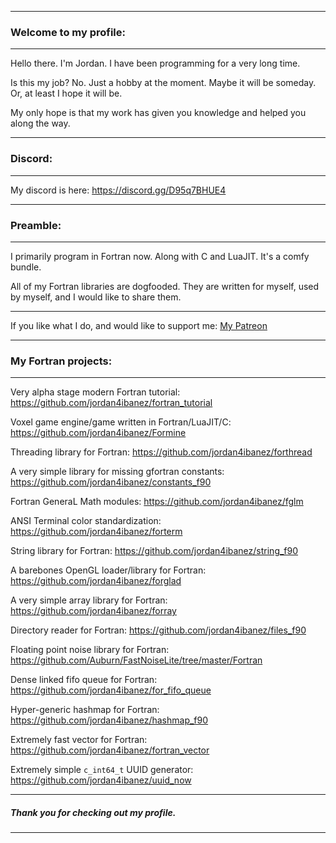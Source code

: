 -----

### Welcome to my profile:

-----

Hello there. I'm Jordan. I have been programming for a very long time.

Is this my job? No. Just a hobby at the moment. Maybe it will be someday. Or, at least I hope it will be.

My only hope is that my work has given you knowledge and helped you along the way.

-----

### Discord:

-----

My discord is here: https://discord.gg/D95q7BHUE4

-----

### Preamble:

-----

I primarily program in Fortran now. Along with C and LuaJIT. It's a comfy bundle.

All of my Fortran libraries are dogfooded. They are written for myself, used by myself, and I would like to share them.

-----

If you like what I do, and would like to support me: [My Patreon](https://www.patreon.com/jordan4ibanez)

-----

### My Fortran projects:

-----

Very alpha stage modern Fortran tutorial: https://github.com/jordan4ibanez/fortran_tutorial

Voxel game engine/game written in Fortran/LuaJIT/C: https://github.com/jordan4ibanez/Formine

Threading library for Fortran: https://github.com/jordan4ibanez/forthread

A very simple library for missing gfortran constants: https://github.com/jordan4ibanez/constants_f90

Fortran GeneraL Math modules: https://github.com/jordan4ibanez/fglm

ANSI Terminal color standardization: https://github.com/jordan4ibanez/forterm

String library for Fortran: https://github.com/jordan4ibanez/string_f90

A barebones OpenGL loader/library for Fortran: https://github.com/jordan4ibanez/forglad

A very simple array library for Fortran: https://github.com/jordan4ibanez/forray

Directory reader for Fortran: https://github.com/jordan4ibanez/files_f90

Floating point noise library for Fortran: https://github.com/Auburn/FastNoiseLite/tree/master/Fortran

Dense linked fifo queue for Fortran: https://github.com/jordan4ibanez/for_fifo_queue

Hyper-generic hashmap for Fortran: https://github.com/jordan4ibanez/hashmap_f90

Extremely fast vector for Fortran: https://github.com/jordan4ibanez/fortran_vector

Extremely simple ``c_int64_t`` UUID generator: https://github.com/jordan4ibanez/uuid_now

-----

##### Thank you for checking out my profile.

-----

